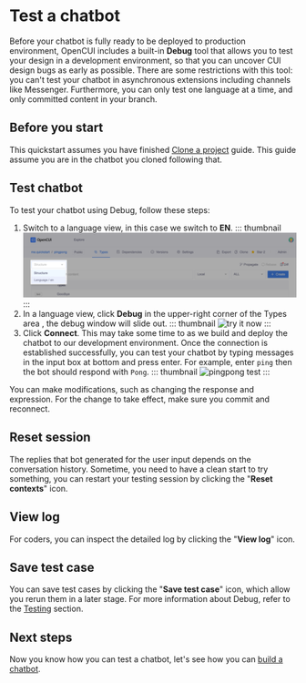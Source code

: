 # Test a chatbot

Before your chatbot is fully ready to be deployed to production environment, OpenCUI includes a built-in **Debug** tool that allows you to test your design in a development environment, so that you can uncover CUI design bugs as early as possible. There are some restrictions with this tool: you can't test your chatbot in asynchronous extensions including channels like Messenger. Furthermore, you can only test one language at a time, and only committed content in your branch.

## Before you start

This quickstart assumes you have finished [Clone a project](start-with-clone.md) guide. This guide assume you are in the chatbot you cloned following that.

## Test chatbot
To test your chatbot using Debug, follow these steps:
1. Switch to a language view, in this case we switch to **EN**. 
   ::: thumbnail
   ![try it now](/images/guide/pingpong/switch_pingpong_en.png)
   :::
2. In a language view, click **Debug** in the upper-right corner of the Types area , the debug window will slide out. 
   ::: thumbnail
   ![try it now](/images/guide/pingpong/tryitnow_icon.png)
   :::
3. Click **Connect**. This may take some time to as we build and deploy the chatbot to our development environment. Once the connection is established successfully, you can test your chatbot by typing messages in the input box at bottom and press enter. For example, enter `ping` then the bot should respond with `Pong`. 
   ::: thumbnail
   ![pingpong test](/images/guide/pingpong/pingpong_test.png)
   :::

You can make modifications, such as changing the response and expression. For the change to take effect, make sure you commit and reconnect.

## Reset session
The replies that bot generated for the user input depends on the conversation history. Sometime, you need to have a clean start to try something, you can restart your testing session by clicking the "**Reset contexts**" icon.

## View log
For coders, you can inspect the detailed log by clicking the "**View log**" icon.

## Save test case
You can save test cases by clicking the "**Save test case**" icon, which allow you rerun them in a later stage. For more information about Debug, refer to the [Testing](../reference/platform/testing.md) section.

## Next steps
Now you know how you can test a chatbot, let's see how you can [build a chatbot](pingpong.md).
